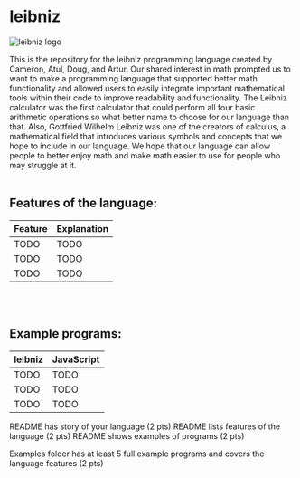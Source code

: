 # leibniz

![leibniz logo](https://github.com/lilscolari/leibniz/blob/main/docs/leibniz_logo.png)

This is the repository for the leibniz programming language created by Cameron, Atul, Doug, and Artur. Our shared interest in math prompted us to want to make a programming language that supported better math functionality and allowed users to easily integrate important mathematical tools within their code to improve readability and functionality. The Leibniz calculator was the first calculator that could perform all four basic arithmetic operations so what better name to choose for our language than that. Also, Gottfried Wilhelm Leibniz was one of the creators of calculus, a mathematical field that introduces various symbols and concepts that we hope to include in our language. We hope that our language can allow people to better enjoy math and make math easier to use for people who may struggle at it.
<br>
<br>
## Features of the language:
| Feature    | Explanation |
| -------- | ------- |
| TODO  | TODO    |
| TODO | TODO     |
| TODO    | TODO    |

<br>
<br>

## Example programs:

| leibniz    | JavaScript |
| -------- | ------- |
| TODO  | TODO    |
| TODO | TODO     |
| TODO    | TODO    |

README has story of your language (2 pts)
README lists features of the language (2 pts)
README shows examples of programs (2 pts)

Examples folder has at least 5 full example programs and covers the language features (2 pts)

